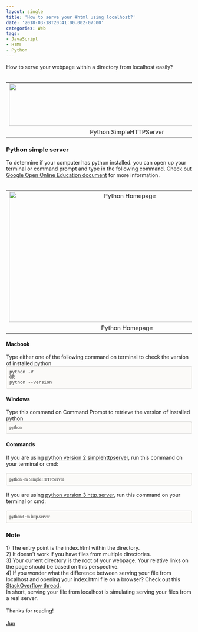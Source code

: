 ```yaml
---
layout: single
title: 'How to serve your #html using localhost?'
date: '2018-03-18T20:41:00.002-07:00'
categories: Web
tags:
- JavaScript
- HTML
- Python
---
```


How to serve your webpage within a directory from localhost easily?<br /><br /><table align="center" cellpadding="0" cellspacing="0" class="tr-caption-container" style="margin-left: auto; margin-right: auto; text-align: center;"><tbody><tr><td style="text-align: center;"><a href="https://1.bp.blogspot.com/-ZEw2PJKMjnU/Wq8sr8iORgI/AAAAAAAAAsY/VcV2CQcPEFI_NAcyKN62skC0tASIRjkCwCLcBGAs/s1600/python-simple-http-server.png" imageanchor="1" style="margin-left: auto; margin-right: auto;"><img border="0" data-original-height="98" data-original-width="541" height="115" src="https://1.bp.blogspot.com/-ZEw2PJKMjnU/Wq8sr8iORgI/AAAAAAAAAsY/VcV2CQcPEFI_NAcyKN62skC0tASIRjkCwCLcBGAs/s640/python-simple-http-server.png" width="640" /></a></td></tr><tr><td class="tr-caption" style="text-align: center;">Python SimpleHTTPServer</td></tr></tbody></table><h3>Python simple server</h3>To determine if your computer has python installed. you can open up your terminal or command prompt and type in the following command. Check out <a href="https://edu.google.com/openonline/course-builder/docs/1.10/set-up-course-builder/check-for-python.html" target="_blank">Google Open Online Education document</a> for more information.<br /><br /><table align="center" cellpadding="0" cellspacing="0" class="tr-caption-container" style="margin-left: auto; margin-right: auto; text-align: center;"><tbody><tr><td style="text-align: center;"><a href="https://4.bp.blogspot.com/-MOmOI5nFPqY/Wq8x1_YTZEI/AAAAAAAAAso/BF6yRKGFu1k6hUfXUa0zoQRb18_4fJsNwCLcBGAs/s1600/python-homepage.png" imageanchor="1" style="margin-left: auto; margin-right: auto;"><img alt="Python Homepage" border="0" data-original-height="594" data-original-width="1072" height="353" src="https://4.bp.blogspot.com/-MOmOI5nFPqY/Wq8x1_YTZEI/AAAAAAAAAso/BF6yRKGFu1k6hUfXUa0zoQRb18_4fJsNwCLcBGAs/s640/python-homepage.png" title="Python Homepage" width="640" /></a></td></tr><tr><td class="tr-caption" style="text-align: center;">Python Homepage</td></tr></tbody></table><h4>Macbook</h4><div>Type either one of the following command on terminal to check the version of installed python</div><div><div style="-en-codeblock: true; background-color: #fbfaf8; border-bottom-left-radius: 4px; border-bottom-right-radius: 4px; border-top-left-radius: 4px; border-top-right-radius: 4px; border: 1px solid rgba(0, 0, 0, 0.14902); box-sizing: border-box; color: #333333; font-family: Monaco, Menlo, Consolas, 'Courier New', monospace; font-size: 12px; padding: 8px;"><div>python -V <br />OR</div><div>python --version&nbsp;&nbsp;</div></div></div><h4>Windows</h4><div>Type this command on Command Prompt to retrieve the version of installed python</div><div><div style="-en-codeblock: true; background-color: #fbfaf8; border-bottom-left-radius: 4px; border-bottom-right-radius: 4px; border-top-left-radius: 4px; border-top-right-radius: 4px; border: 1px solid rgba(0, 0, 0, 0.14902); box-sizing: border-box; color: #333333; font-family: Monaco, Menlo, Consolas, 'Courier New', monospace; font-size: 12px; padding: 8px;"><span style="font-family: &quot;monaco&quot;;">python</span></div></div><h4>Commands</h4>If you are using <a href="https://docs.python.org/2/library/simplehttpserver.html" target="_blank">python version 2 simplehttpserver,</a> run this command on your terminal or cmd:<br /><!--?xml version="1.0" encoding="UTF-8"?-->  <br /><div style="background-color: #fbfaf8; border-bottom-left-radius: 4px; border-bottom-right-radius: 4px; border-top-left-radius: 4px; border-top-right-radius: 4px; border: 1px solid rgba(0, 0, 0, 0.14902); box-sizing: border-box; font-size: 12px; padding: 8px;"><span style="color: #333333; font-family: &quot;monaco&quot;;">python -m SimpleHTTPServer</span></div><br />If you are using <a href="https://docs.python.org/3/library/http.server.html" target="_blank">python version 3 http.server</a>, run this command on your terminal or cmd:<br /><!--?xml version="1.0" encoding="UTF-8"?-->  <br /><div style="background-color: #fbfaf8; border-bottom-left-radius: 4px; border-bottom-right-radius: 4px; border-top-left-radius: 4px; border-top-right-radius: 4px; border: 1px solid rgba(0, 0, 0, 0.14902); box-sizing: border-box; font-size: 12px; padding: 8px;"><!--?xml version="1.0" encoding="UTF-8"?-->  <span style="color: #333333; font-family: &quot;monaco&quot;;">python3 -m http.server</span></div><h3>Note</h3>1) The entry point is the index.html within the directory.<br />2) It doesn't work if you have files from multiple directories.<br />3) Your current directory is the root of your webpage. Your relative links on the page should be based on this perspective.<br />4) If you wonder what the difference between serving your file from localhost and opening your index.html file on a browser? Check out this <a href="https://stackoverflow.com/questions/40204913/difference-between-localhost-and-opening-html-file" target="_blank">StackOverflow thread</a>.<br />In short, serving your file from localhost is simulating serving your files from a real server.<br /><br />Thanks for reading!<br /><br /><a href="http://www.language-diary.com/p/jun711-language-diary.html" target="_blank">Jun</a>